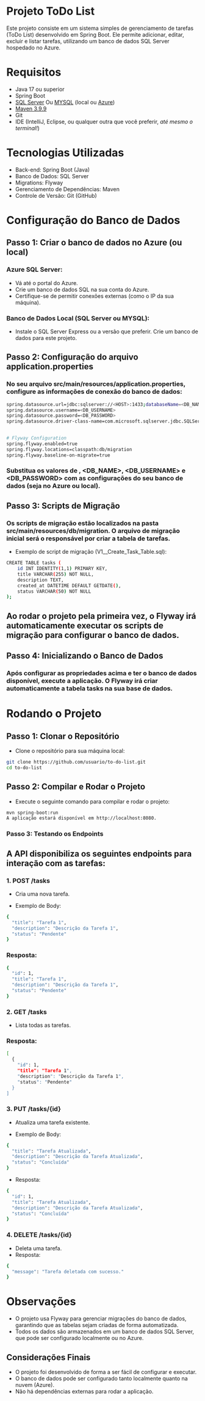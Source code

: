 # Projeto ToDo List
Este projeto consiste em um sistema simples de gerenciamento de tarefas (ToDo List) desenvolvido em Spring Boot. Ele permite adicionar, editar, excluir e listar tarefas, utilizando um banco de dados SQL Server hospedado no Azure.

# Requisitos
- Java 17 ou superior
- Spring Boot
- [SQL Server](https://www.microsoft.com/pt-br/sql-server/sql-server-downloads) Ou [MYSQL](https://dev.mysql.com/downloads/installer/) (local ou [Azure](https://www.microsoft.com/pt-br/sql-server/sql-server-downloads))
- [Maven 3.9.9](https://maven.apache.org/download.cgi)
- Git
- IDE (IntelliJ, Eclipse, ou qualquer outra que você preferir, *até mesmo o terminal!*)

# Tecnologias Utilizadas
- Back-end: Spring Boot (Java)
- Banco de Dados: SQL Server
- Migrations: Flyway
- Gerenciamento de Dependências: Maven
- Controle de Versão: Git (GitHub)

# Configuração do Banco de Dados
## Passo 1: Criar o banco de dados no Azure (ou local)
### Azure SQL Server:
- Vá até o portal do Azure.
- Crie um banco de dados SQL na sua conta do Azure.
- Certifique-se de permitir conexões externas (como o IP da sua máquina).

### Banco de Dados Local (SQL Server ou MYSQL):
- Instale o SQL Server Express ou a versão que preferir.
 Crie um banco de dados para este projeto.

## Passo 2: Configuração do arquivo application.properties
### No seu arquivo src/main/resources/application.properties, configure as informações de conexão do banco de dados:


```bash 
spring.datasource.url=jdbc:sqlserver://<HOST>:1433;databaseName=<DB_NAME>;
spring.datasource.username=<DB_USERNAME>
spring.datasource.password=<DB_PASSWORD>
spring.datasource.driver-class-name=com.microsoft.sqlserver.jdbc.SQLServerDriver ```

 
# Flyway Configuration
spring.flyway.enabled=true
spring.flyway.locations=classpath:db/migration
spring.flyway.baseline-on-migrate=true
```

### Substitua os valores de <HOST>, <DB_NAME>, <DB_USERNAME> e <DB_PASSWORD> com as configurações do seu banco de dados (seja no Azure ou local).

## Passo 3: Scripts de Migração
### Os scripts de migração estão localizados na pasta src/main/resources/db/migration. O arquivo de migração inicial será o responsável por criar a tabela de tarefas.

- Exemplo de script de migração (V1__Create_Task_Table.sql):

```bash
CREATE TABLE tasks (
    id INT IDENTITY(1,1) PRIMARY KEY,
    title VARCHAR(255) NOT NULL,
    description TEXT,
    created_at DATETIME DEFAULT GETDATE(),
    status VARCHAR(50) NOT NULL
);
```
## Ao rodar o projeto pela primeira vez, o Flyway irá automaticamente executar os scripts de migração para configurar o banco de dados.

## Passo 4: Inicializando o Banco de Dados
### Após configurar as propriedades acima e ter o banco de dados disponível, execute a aplicação. O Flyway irá criar automaticamente a tabela tasks na sua base de dados.

# Rodando o Projeto
## Passo 1: Clonar o Repositório
- Clone o repositório para sua máquina local:

``` bash
git clone https://github.com/usuario/to-do-list.git
cd to-do-list
``` 

## Passo 2: Compilar e Rodar o Projeto
- Execute o seguinte comando para compilar e rodar o projeto:

```bash
mvn spring-boot:run
A aplicação estará disponível em http://localhost:8080.
```

### Passo 3: Testando os Endpoints
## A API disponibiliza os seguintes endpoints para interação com as tarefas:

### 1. POST /tasks
- Cria uma nova tarefa.

- Exemplo de Body:

``` bash
{
  "title": "Tarefa 1",
  "description": "Descrição da Tarefa 1",
  "status": "Pendente"
}
``` 
### Resposta:
```bash
{
  "id": 1,
  "title": "Tarefa 1",
  "description": "Descrição da Tarefa 1",
  "status": "Pendente"
}
```
### 2. GET /tasks
- Lista todas as tarefas.

### Resposta:

``` bash
[
  {
    "id": 1,
    "title": "Tarefa 1",
    "description": "Descrição da Tarefa 1",
    "status": "Pendente"
  }
]
```

### 3. PUT /tasks/{id}
- Atualiza uma tarefa existente.

- Exemplo de Body:

``` bash
{
  "title": "Tarefa Atualizada",
  "description": "Descrição da Tarefa Atualizada",
  "status": "Concluída"
}
```
- Resposta:

``` bash
{
  "id": 1,
  "title": "Tarefa Atualizada",
  "description": "Descrição da Tarefa Atualizada",
  "status": "Concluída"
}
```

### 4. DELETE /tasks/{id}
- Deleta uma tarefa.
- Resposta:

``` bash
{
  "message": "Tarefa deletada com sucesso."
}
```
# Observações
- O projeto usa Flyway para gerenciar migrações do banco de dados, garantindo que as tabelas sejam criadas de forma automatizada.
- Todos os dados são armazenados em um banco de dados SQL Server, que pode ser configurado localmente ou no Azure.

## Considerações Finais
- O projeto foi desenvolvido de forma a ser fácil de configurar e executar.
- O banco de dados pode ser configurado tanto localmente quanto na nuvem (Azure).
- Não há dependências externas para rodar a aplicação.
